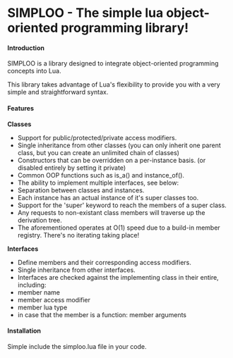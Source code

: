 SIMPLOO - The simple lua object-oriented programming library!
=====

#### Introduction

SIMPLOO is a library designed to integrate object-oriented programming concepts into Lua.

This library takes advantage of Lua's flexibility to provide you with a very simple and straightforward syntax.
#### Features

**Classes**

* Support for public/protected/private access modifiers.
* Single inheritance from other classes (you can only inherit one parent class, but you can create an unlimited chain of classes)
* Constructors that can be overridden on a per-instance basis. (or disabled entirely by setting it private)
* Common OOP functions such as is\_a() and instance\_of().
* The ability to implement multiple interfaces, see below:
* Separation between classes and instances.
 * Each instance has an actual instance of it's super classes too.
 * Support for the 'super' keyword to reach the members of a super class.
 * Any requests to non-existant class members will traverse up the derivation tree.
 * The aforementioned operates at O(1) speed due to a build-in member registry. There's no iterating taking place!


**Interfaces**

* Define members and their corresponding access modifiers.
* Single inheritance from other interfaces.
* Interfaces are checked against the implementing class in their entire, including:
 * member name
 * member access modifier
 * member lua type
 * in case that the member is a function: member arguments

#### Installation

Simple include the simploo.lua file in your code.
